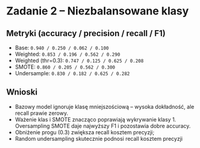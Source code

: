 # Zadanie 2 – Niezbalansowane klasy

## Metryki (accuracy / precision / recall / F1)
- Base: `0.940 / 0.250 / 0.062 / 0.100`
- Weighted: `0.853 / 0.196 / 0.562 / 0.290`
- Weighted (thr=0.3): `0.747 / 0.125 / 0.625 / 0.208`
- SMOTE: `0.860 / 0.205 / 0.562 / 0.300`
- Undersample: `0.830 / 0.182 / 0.625 / 0.282`

## Wnioski
- Bazowy model ignoruje klasę mniejszościową – wysoka dokładność, ale recall prawie zerowy.
- Ważenie klas i SMOTE znacząco poprawiają wykrywanie klasy 1. Oversampling SMOTE daje najwyższy F1 i pozostawia dobre accuracy.
- Obniżenie progu (0.3) zwiększa recall kosztem precyzji;
- Random undersampling skutecznie podnosi recall kosztem precyzji
